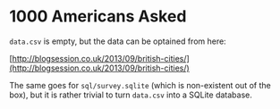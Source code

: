 # 1000 Americans Asked

`data.csv` is empty, but the data can be optained from here:

[http://blogsession.co.uk/2013/09/british-cities/](http://blogsession.co.uk/2013/09/british-cities/)

The same goes for `sql/survey.sqlite` (which is non-existent out of the box), but it is rather trivial to turn `data.csv` into a SQLite database.
